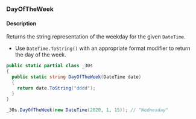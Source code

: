 ### DayOfTheWeek

#### Description



Returns the string representation of the weekday for the given `DateTime`.

- Use `DateTime.ToString()` with an appropriate format modifier to return the day of the week.

```csharp
public static partial class _30s 
{
  public static string DayOfTheWeek(DateTime date) 
  {
    return date.ToString("dddd");  
  }
}
```

```csharp
_30s.DayOfTheWeek(new DateTime(2020, 1, 15)); // "Wednesday"
```
